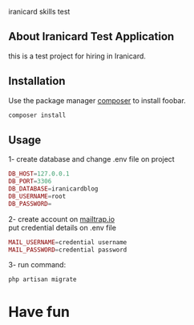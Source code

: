 <p align="center"><div>iranicard skills test</div></p>



## About Iranicard Test Application

this is a test project for hiring in Iranicard.

## Installation

Use the package manager [composer](https://getcomposer.org/) to install foobar.

```bash
composer install
```

## Usage

1- create database and change .env file on project

```php
DB_HOST=127.0.0.1
DB_PORT=3306
DB_DATABASE=iranicardblog
DB_USERNAME=root
DB_PASSWORD=
```

2- create account on [mailtrap.io](https://mailtrap.io)
\
put credential details on .env file

```php
MAIL_USERNAME=credential username
MAIL_PASSWORD=credential password
``` 
3-
run command: 
```php 
php artisan migrate 
```


Have fun
=============
